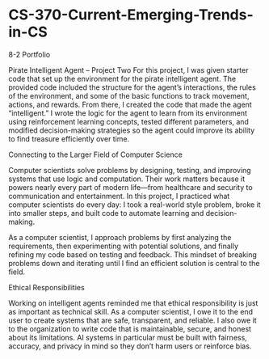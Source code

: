 # CS-370-Current-Emerging-Trends-in-CS
8-2 Portfolio 

Pirate Intelligent Agent – Project Two
For this project, I was given starter code that set up the environment for the pirate intelligent agent. The provided code included the structure for the agent’s interactions, the rules of the environment, and some of the basic functions to track movement, actions, and rewards. From there, I created the code that made the agent “intelligent.” I wrote the logic for the agent to learn from its environment using reinforcement learning concepts, tested different parameters, and modified decision-making strategies so the agent could improve its ability to find treasure efficiently over time.

Connecting to the Larger Field of Computer Science

Computer scientists solve problems by designing, testing, and improving systems that use logic and computation. Their work matters because it powers nearly every part of modern life—from healthcare and security to communication and entertainment. In this project, I practiced what computer scientists do every day: I took a real-world style problem, broke it into smaller steps, and built code to automate learning and decision-making.

As a computer scientist, I approach problems by first analyzing the requirements, then experimenting with potential solutions, and finally refining my code based on testing and feedback. This mindset of breaking problems down and iterating until I find an efficient solution is central to the field.

Ethical Responsibilities

Working on intelligent agents reminded me that ethical responsibility is just as important as technical skill. As a computer scientist, I owe it to the end user to create systems that are safe, transparent, and reliable. I also owe it to the organization to write code that is maintainable, secure, and honest about its limitations. AI systems in particular must be built with fairness, accuracy, and privacy in mind so they don’t harm users or reinforce bias.
